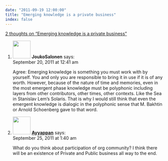 ```yaml
---
date: "2011-09-19 12:00:00"
title: "Emerging knowledge is a private business"
index: false
---
```


[2 thoughts on &ldquo;Emerging knowledge is a private business&rdquo;](/lemire/blog/2011/09-19-emerging-knowledge-is-a-private-business)

<ol class="comment-list">
<li id="comment-54718" class="comment even thread-even depth-1">
<div class="comment-author vcard">
<img alt src="https://secure.gravatar.com/avatar/6bf3e8104280e4077b9e9077866d7278?s=56&#038;d=mm&#038;r=g" srcset="https://secure.gravatar.com/avatar/6bf3e8104280e4077b9e9077866d7278?s=112&#038;d=mm&#038;r=g 2x" class="avatar avatar-56 photo" height="56" width="56" decoding="async" /> <b class="fn">JoukoSalonen</b> <span class="says">says:</span> </div>
<div class="comment-metadata"><time datetime="2011-09-20T00:41:21+00:00">September 20, 2011 at 12:41 am</time></a> </div>
<div class="comment-content">
<p>Agree: Emerging knowledge is something you must work with by yourself. You and only you are responsible to bring it in use if it is of any worth. However, because of the nature of time and memories, even in the most emergent phase knowledge must be polyphonic including layers from other contributors, other times, other contexts. Like the Sea in Stanislav Lem&rsquo;s Solaris. That is why I would still think that even the emergent knowledge is dialogic in the polyphonic sense that M. Bakhtin or Arnold Schoenberg gave to that word.</p>
</div>
</li>
<li id="comment-54723" class="comment odd alt thread-odd thread-alt depth-1">
<div class="comment-author vcard">
<img alt src="https://secure.gravatar.com/avatar/e0b63be776ce8b2e674ad5fd7ce45536?s=56&#038;d=mm&#038;r=g" srcset="https://secure.gravatar.com/avatar/e0b63be776ce8b2e674ad5fd7ce45536?s=112&#038;d=mm&#038;r=g 2x" class="avatar avatar-56 photo" height="56" width="56" decoding="async" /> <b class="fn"><a href="https://sqlserverrider.wordpress.com/" class="url" rel="ugc external nofollow">Ayyappan</a></b> <span class="says">says:</span> </div>
<div class="comment-metadata"><time datetime="2011-09-25T01:40:31+00:00">September 25, 2011 at 1:40 am</time></a> </div>
<div class="comment-content">
<p>What do you think about participation of org community? I think there will be an existence of Private and Public business all way to the end.</p>
</div>
</li>
</ol>
